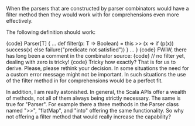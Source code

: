 When the parsers that are constructed by parser combinators would have a filter method then they would work with for comprehensions even more effectively.

The following definition should work:

{code}
Parser[T] {
...
  def filter(p: T => Boolean) =
    this >> (x => if (p(x)) success(x) else failure("predicate not satisfied")) }
...
}
{code}
FWIW, there has long been a comment in the combinator source:
{code}
  // no filter yet, dealing with zero is tricky!
{code}
Tricky how exactly? That is for us to derive.
Please, please rethink your decision. In some situations the need for a custom error message might not be important. In such situations the use of the filter method in for comprehensions would be a perfect fit.

In addition, I am really astonished. In general, the Scala APIs offer a wealth of methods, not all of them always being strictly necessary. The same is true for "Parser". For example there a three methods in the Parser class named ">>", "flatMap", and "into" offering the same functionality. So why not offering a filter method that would really increase the capability?
